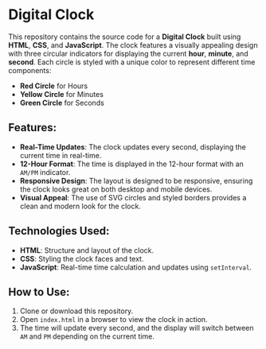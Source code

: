 # Digital Clock

This repository contains the source code for a **Digital Clock** built using **HTML**, **CSS**, and **JavaScript**. The clock features a visually appealing design with three circular indicators for displaying the current **hour**, **minute**, and **second**. Each circle is styled with a unique color to represent different time components:

- **Red Circle** for Hours
- **Yellow Circle** for Minutes
- **Green Circle** for Seconds

## Features:
- **Real-Time Updates**: The clock updates every second, displaying the current time in real-time.
- **12-Hour Format**: The time is displayed in the 12-hour format with an `AM/PM` indicator.
- **Responsive Design**: The layout is designed to be responsive, ensuring the clock looks great on both desktop and mobile devices.
- **Visual Appeal**: The use of SVG circles and styled borders provides a clean and modern look for the clock.

## Technologies Used:
- **HTML**: Structure and layout of the clock.
- **CSS**: Styling the clock faces and text.
- **JavaScript**: Real-time time calculation and updates using `setInterval`.

## How to Use:
1. Clone or download this repository.
2. Open `index.html` in a browser to view the clock in action.
3. The time will update every second, and the display will switch between `AM` and `PM` depending on the current time.
